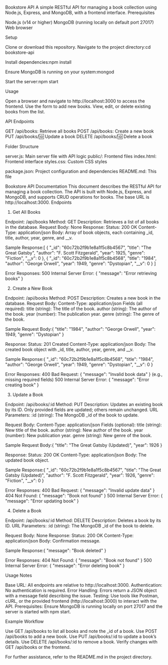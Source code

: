 Bookstore API
A simple RESTful API for managing a book collection using Node.js, Express, and MongoDB, with a frontend interface.
Prerequisites

Node.js (v14 or higher)
MongoDB (running locally on default port 27017)
Web browser

Setup

Clone or download this repository.
Navigate to the project directory:cd bookstore-api


Install dependencies:npm install


Ensure MongoDB is running on your system:mongod


Start the server:npm start



Usage

Open a browser and navigate to http://localhost:3000 to access the frontend.
Use the form to add new books.
View, edit, or delete existing books from the list.

API Endpoints

GET /api/books: Retrieve all books
POST /api/books: Create a new book
PUT /api/books/:id: Update a book
DELETE /api/books/:id: Delete a book

Folder Structure

server.js: Main server file with API logic
public/: Frontend files
index.html: Frontend interface
styles.css: Custom CSS styles


package.json: Project configuration and dependencies
README.md: This file

Bookstore API Documentation
This document describes the RESTful API for managing a book collection. The API is built with Node.js, Express, and MongoDB, and supports CRUD operations for books. The base URL is http://localhost:3000.
Endpoints
1. Get All Books

Endpoint: /api/books
Method: GET
Description: Retrieves a list of all books in the database.
Request Body: None
Response:
Status: 200 OK
Content-Type: application/json
Body: Array of book objects, each containing _id, title, author, year, genre, and __v.


Sample Response:[
  {
    "_id": "60c72b2f9b1e8a1f5c8b4567",
    "title": "The Great Gatsby",
    "author": "F. Scott Fitzgerald",
    "year": 1925,
    "genre": "Fiction",
    "__v": 0
  },
  {
    "_id": "60c72b2f9b1e8a1f5c8b4568",
    "title": "1984",
    "author": "George Orwell",
    "year": 1949,
    "genre": "Dystopian",
    "__v": 0
  }
]


Error Responses:
500 Internal Server Error: { "message": "Error retrieving books" }



2. Create a New Book

Endpoint: /api/books
Method: POST
Description: Creates a new book in the database.
Request Body:
Content-Type: application/json
Fields (all required):
title (string): The title of the book.
author (string): The author of the book.
year (number): The publication year.
genre (string): The genre of the book.


Sample Request Body:{
  "title": "1984",
  "author": "George Orwell",
  "year": 1949,
  "genre": "Dystopian"
}




Response:
Status: 201 Created
Content-Type: application/json
Body: The created book object with _id, title, author, year, genre, and __v.


Sample Response:{
  "_id": "60c72b2f9b1e8a1f5c8b4568",
  "title": "1984",
  "author": "George Orwell",
  "year": 1949,
  "genre": "Dystopian",
  "__v": 0
}


Error Responses:
400 Bad Request: { "message": "Invalid book data" } (e.g., missing required fields)
500 Internal Server Error: { "message": "Error creating book" }



3. Update a Book

Endpoint: /api/books/:id
Method: PUT
Description: Updates an existing book by its ID. Only provided fields are updated; others remain unchanged.
URL Parameters:
:id (string): The MongoDB _id of the book to update.


Request Body:
Content-Type: application/json
Fields (optional):
title (string): New title of the book.
author (string): New author of the book.
year (number): New publication year.
genre (string): New genre of the book.


Sample Request Body:{
  "title": "The Great Gatsby (Updated)",
  "year": 1926
}




Response:
Status: 200 OK
Content-Type: application/json
Body: The updated book object.


Sample Response:{
  "_id": "60c72b2f9b1e8a1f5c8b4567",
  "title": "The Great Gatsby (Updated)",
  "author": "F. Scott Fitzgerald",
  "year": 1926,
  "genre": "Fiction",
  "__v": 0
}


Error Responses:
400 Bad Request: { "message": "Invalid update data" }
404 Not Found: { "message": "Book not found" }
500 Internal Server Error: { "message": "Error updating book" }



4. Delete a Book

Endpoint: /api/books/:id
Method: DELETE
Description: Deletes a book by its ID.
URL Parameters:
:id (string): The MongoDB _id of the book to delete.


Request Body: None
Response:
Status: 200 OK
Content-Type: application/json
Body: Confirmation message.


Sample Response:{ "message": "Book deleted" }


Error Responses:
404 Not Found: { "message": "Book not found" }
500 Internal Server Error: { "message": "Error deleting book" }



Usage Notes

Base URL: All endpoints are relative to http://localhost:3000.
Authentication: No authentication is required.
Error Handling: Errors return a JSON object with a message field describing the issue.
Testing: Use tools like Postman, cURL, or the provided frontend (http://localhost:3000) to interact with the API.
Prerequisites: Ensure MongoDB is running locally on port 27017 and the server is started with npm start.

Example Workflow

Use GET /api/books to list all books and note the _id of a book.
Use POST /api/books to add a new book.
Use PUT /api/books/:id to update a book’s details.
Use DELETE /api/books/:id to remove a book.
Verify changes with GET /api/books or the frontend.

For further assistance, refer to the README.md in the project directory.
